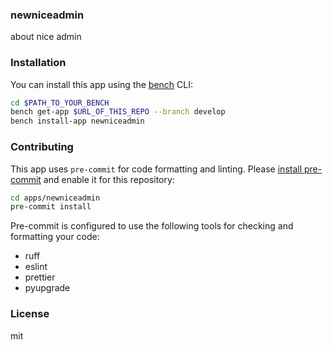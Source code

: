 ### newniceadmin

about nice admin

### Installation

You can install this app using the [bench](https://github.com/frappe/bench) CLI:

```bash
cd $PATH_TO_YOUR_BENCH
bench get-app $URL_OF_THIS_REPO --branch develop
bench install-app newniceadmin
```

### Contributing

This app uses `pre-commit` for code formatting and linting. Please [install pre-commit](https://pre-commit.com/#installation) and enable it for this repository:

```bash
cd apps/newniceadmin
pre-commit install
```

Pre-commit is configured to use the following tools for checking and formatting your code:

- ruff
- eslint
- prettier
- pyupgrade

### License

mit
